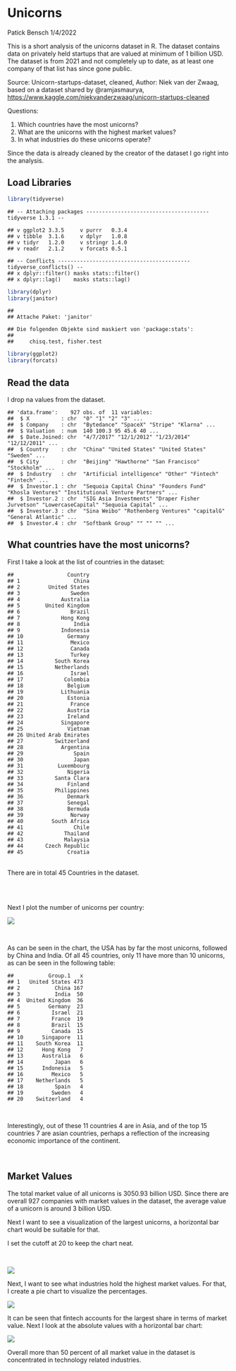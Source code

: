 Unicorns
================
Patick Bensch
1/4/2022

This is a short analysis of the unicorns dataset in R. The dataset
contains data on privately held startups that are valued at minimum of 1
billion USD. The dataset is from 2021 and not completely up to date, as
at least one company of that list has since gone public.

Source: Unicorn-startups-dataset, cleaned, Author: Niek van der Zwaag,
based on a dataset shared by @ramjasmaurya,
<https://www.kaggle.com/niekvanderzwaag/unicorn-startups-cleaned>

Questions:

1.  Which countries have the most unicorns?
2.  What are the unicorns with the highest market values?
3.  In what industries do these unicorns operate?

Since the data is already cleaned by the creator of the dataset I go
right into the analysis.

## Load Libraries

``` r
library(tidyverse)
```

    ## -- Attaching packages --------------------------------------- tidyverse 1.3.1 --

    ## v ggplot2 3.3.5     v purrr   0.3.4
    ## v tibble  3.1.6     v dplyr   1.0.8
    ## v tidyr   1.2.0     v stringr 1.4.0
    ## v readr   2.1.2     v forcats 0.5.1

    ## -- Conflicts ------------------------------------------ tidyverse_conflicts() --
    ## x dplyr::filter() masks stats::filter()
    ## x dplyr::lag()    masks stats::lag()

``` r
library(dplyr)
library(janitor)
```

    ## 
    ## Attache Paket: 'janitor'

    ## Die folgenden Objekte sind maskiert von 'package:stats':
    ## 
    ##     chisq.test, fisher.test

``` r
library(ggplot2)
library(forcats)
```

## Read the data

I drop na values from the dataset.

    ## 'data.frame':    927 obs. of  11 variables:
    ##  $ X          : chr  "0" "1" "2" "3" ...
    ##  $ Company    : chr  "Bytedance" "SpaceX" "Stripe" "Klarna" ...
    ##  $ Valuation  : num  140 100.3 95 45.6 40 ...
    ##  $ Date.Joined: chr  "4/7/2017" "12/1/2012" "1/23/2014" "12/12/2011" ...
    ##  $ Country    : chr  "China" "United States" "United States" "Sweden" ...
    ##  $ City       : chr  "Beijing" "Hawthorne" "San Francisco" "Stockholm" ...
    ##  $ Industry   : chr  "Artificial intelligence" "Other" "Fintech" "Fintech" ...
    ##  $ Investor.1 : chr  "Sequoia Capital China" "Founders Fund" "Khosla Ventures" "Institutional Venture Partners" ...
    ##  $ Investor.2 : chr  "SIG Asia Investments" "Draper Fisher Jurvetson" "LowercaseCapital" "Sequoia Capital" ...
    ##  $ Investor.3 : chr  "Sina Weibo" "Rothenberg Ventures" "capitalG" "General Atlantic" ...
    ##  $ Investor.4 : chr  "Softbank Group" "" "" "" ...

## What countries have the most unicorns?

First I take a look at the list of countries in the dataset:

    ##                 Country
    ## 1                 China
    ## 2         United States
    ## 3                Sweden
    ## 4             Australia
    ## 5        United Kingdom
    ## 6                Brazil
    ## 7             Hong Kong
    ## 8                 India
    ## 9             Indonesia
    ## 10              Germany
    ## 11               Mexico
    ## 12               Canada
    ## 13               Turkey
    ## 14          South Korea
    ## 15          Netherlands
    ## 16               Israel
    ## 17             Colombia
    ## 18              Belgium
    ## 19            Lithuania
    ## 20              Estonia
    ## 21               France
    ## 22              Austria
    ## 23              Ireland
    ## 24            Singapore
    ## 25              Vietnam
    ## 26 United Arab Emirates
    ## 27          Switzerland
    ## 28            Argentina
    ## 29                Spain
    ## 30                Japan
    ## 31           Luxembourg
    ## 32              Nigeria
    ## 33          Santa Clara
    ## 34              Finland
    ## 35          Philippines
    ## 36              Denmark
    ## 37              Senegal
    ## 38              Bermuda
    ## 39               Norway
    ## 40         South Africa
    ## 41                Chile
    ## 42             Thailand
    ## 43             Malaysia
    ## 44       Czech Republic
    ## 45              Croatia

</br > There are in total 45 Countries in the dataset.

</br > </br >

Next I plot the number of unicorns per country:

![](unicorns_files/figure-gfm/unnamed-chunk-5-1.png)<!-- -->

</br >

As can be seen in the chart, the USA has by far the most unicorns,
followed by China and India. Of all 45 countries, only 11 have more than
10 unicorns, as can be seen in the following table:

    ##           Group.1   x
    ## 1   United States 473
    ## 2           China 167
    ## 3           India  50
    ## 4  United Kingdom  36
    ## 5         Germany  23
    ## 6          Israel  21
    ## 7          France  19
    ## 8          Brazil  15
    ## 9          Canada  15
    ## 10      Singapore  11
    ## 11    South Korea  11
    ## 12      Hong Kong   7
    ## 13      Australia   6
    ## 14          Japan   6
    ## 15      Indonesia   5
    ## 16         Mexico   5
    ## 17    Netherlands   5
    ## 18          Spain   4
    ## 19         Sweden   4
    ## 20    Switzerland   4

</br >

Interestingly, out of these 11 countries 4 are in Asia, and of the top
15 countries 7 are asian countries, perhaps a reflection of the
increasing economic importance of the continent.

</br >

## Market Values

The total market value of all unicorns is 3050.93 billion USD. Since
there are overall 927 companies with market values in the dataset, the
average value of a unicorn is around 3 billion USD. </br >

Next I want to see a visualization of the largest unicorns, a horizontal
bar chart would be suitable for that.

I set the cutoff at 20 to keep the chart neat.

</br >

![](unicorns_files/figure-gfm/barchart_companies-1.png)<!-- -->

Next, I want to see what industries hold the highest market values. For
that, I create a pie chart to visualize the percentages.

![](unicorns_files/figure-gfm/piechart_industries-1.png)<!-- -->

It can be seen that fintech accounts for the largest share in terms of
market value. Next I look at the absolute values with a horizontal bar
chart:

![](unicorns_files/figure-gfm/barchart_industries-1.png)<!-- -->

Overall more than 50 percent of all market value in the dataset is
concentrated in technology related industries.
